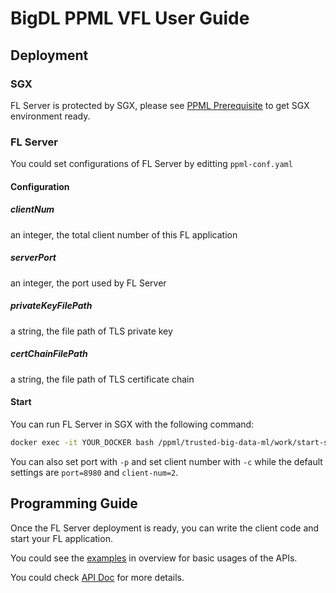 # BigDL PPML VFL User Guide
## Deployment
### SGX
FL Server is protected by SGX, please see [PPML Prerequisite](https://github.com/intel-analytics/BigDL/blob/main/docs/readthedocs/source/doc/PPML/Overview/ppml.md#21-prerequisite) to get SGX environment ready.

### FL Server
You could set configurations of FL Server by editting `ppml-conf.yaml`
#### Configuration
##### clientNum
an integer, the total client number of this FL application
##### serverPort
an integer, the port used by FL Server
##### privateKeyFilePath
a string, the file path of TLS private key
##### certChainFilePath
a string, the file path of TLS certificate chain
#### Start
You can run FL Server in SGX with the following command:
```bash
docker exec -it YOUR_DOCKER bash /ppml/trusted-big-data-ml/work/start-scripts/start-python-fl-server-sgx.sh -p 8980 -c 2
```
You can also set port with `-p` and set client number with `-c` while the default settings are `port=8980` and `client-num=2`.

## Programming Guide
Once the FL Server deployment is ready, you can write the client code and start your FL application. 

You could see the [examples](overview.md#quick-start-examples) in overview for basic usages of the APIs.

You could check [API Doc]() for more details.
